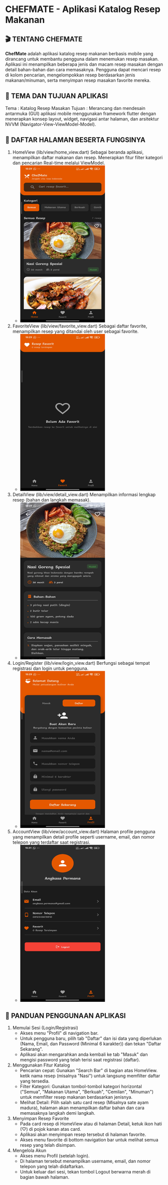 # CHEFMATE - Aplikasi Katalog Resep Makanan

## 🎬 TENTANG CHEFMATE
**ChefMate** adalah aplikasi katalog resep makanan berbasis mobile yang dirancang untuk membantu pengguna dalam menemukan resep masakan. Aplikasi ini menampilkan beberapa jenis dan macam resep masakan dengan detail bahan-bahan dan cara memasaknya. Pengguna dapat mencari resep di kolom pencarian, mengelompokkan resep berdasarkan jenis makanan/minuman, serta menyimpan resep masakan favorite mereka. 

## 🎯 TEMA DAN TUJUAN APLIKASI
Tema : Katalog Resep Masakan
Tujuan : Merancang dan mendesain antarmuka (GUI) aplikasi mobile menggunakan framework flutter dengan menerapkan konsep layout, widget, navigasi antar halaman, dan arsitektur NVVM (Navigator-View-ViewModel-Model).

## 📱 DAFTAR HALAMAN BESERTA FUNGSINYA
  1. HomeView (lib/view/home_view.dart)
      Sebagai beranda aplikasi, menampilkan daftar makanan dan resep. Menerapkan fitur filter kategori dan pencarian Real-time melalui ViewModel.
       - <img src='assets/images/readme/home.jpg' alt='Tampilan Home' width='270' height='500'>
  2. FavoriteView (lib/view/favorite_view.dart)
      Sebagai daftar favorite, menampilkan resep yang ditandai oleh user sebagai favorite.
       - <img src='assets/images/readme/favorite.jpg' alt='Tampilan Favorite' width='270' height='500'>
  3. DetailView (lib/view/detail_view.dart)
      Menampilkan informasi lengkap resep (bahan dan langkah memasak).
       - <img src='assets/images/readme/detail.jpg' alt='Tampilan Detail' width='270' height='500'>
  4. Login/Register (lib/view/login_view.dart)
      Berfungsi sebagai tempat registrasi dan login untuk pengguna.
       - <img src='assets/images/readme/register-login.jpg' alt='Tampilan Login/Register' width='270' height='500'>
  5. AccountView (lib/view/account_view.dart)
      Halaman profile pengguna yang menampilkan detail profile seperti username, email, dan nomor telepon yang terdaftar saat registrasi.
       - <img src='assets/images/readme/account.jpg' alt='Tampilan Account' width='270' height='500'>

## 🧭 PANDUAN PENGGUNAAN APLIKASI
  1. Memulai Sesi (Login/Registrasi)
      - Akses menu "Profil" di navigation bar.
      - Untuk pengguna baru, pilih tab "Daftar" dan isi data yang diperlukan (Nama, Email, dan Password (Minimal 6 karakter)) dan tekan "Daftar Sekarang".
      - Aplikasi akan mengarahkan anda kembali ke tab "Masuk" dan mengisi password yang telah terisi saat registrasi (daftar).
  2. Menggunakan Fitur Katalog
      - Pencarian cepat: Gunakan "Search Bar" di bagian atas HomeView. ketik nama resep (misalnya "Nasi") untuk langsung memfilter daftar yang tersedia.
      - Filter Kategori: Gunakan tombol-tombol kategori horizontal ("Semua", "Makanan Utama", "Berkuah", "Cemilan", "Minuman") untuk memfilter resep makanan berdasarkan jenisnya.
      - Melihat Detail: Pilih salah satu card resep (Misalnya sate ayam madura), halaman akan menampilkan daftar bahan dan cara memasaknya langkah demi langkah.
  3. Menyimpan Resep Favorite
      - Pada card resep di HomeView atau di halaman Detail, ketuk ikon hati (♡) di pojok kanan atas card.
      - Aplikasi akan menyimpan resep tersebut di halaman favorite.
      - Akses menu favorite di bottom navigation bar untuk melihat semua resep yang telah disimpan.
  4. Mengelola Akun
      - Akses menu Profil (setelah login).
      - Di halaman tersebut menampilkan username, email, dan nomor telepon yang telah didaftarkan.
      - Untuk keluar dari sesi, tekan tombol Logout berwarna merah di bagian bawah halaman.
